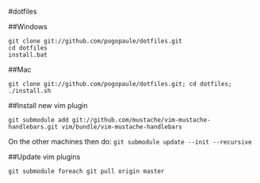 #dotfiles

##Windows

`git clone git://github.com/pogopaule/dotfiles.git`<br/>
`cd dotfiles`<br/>
`install.bat`<br/>

##Mac

`git clone git://github.com/pogopaule/dotfiles.git; cd dotfiles; ./install.sh`

##Install new vim plugin

`git submodule add git://github.com/mustache/vim-mustache-handlebars.git vim/bundle/vim-mustache-handlebars`

On the other machines then do: `git submodule update --init --recursive`

##Update vim plugins

`git submodule foreach git pull origin master`
